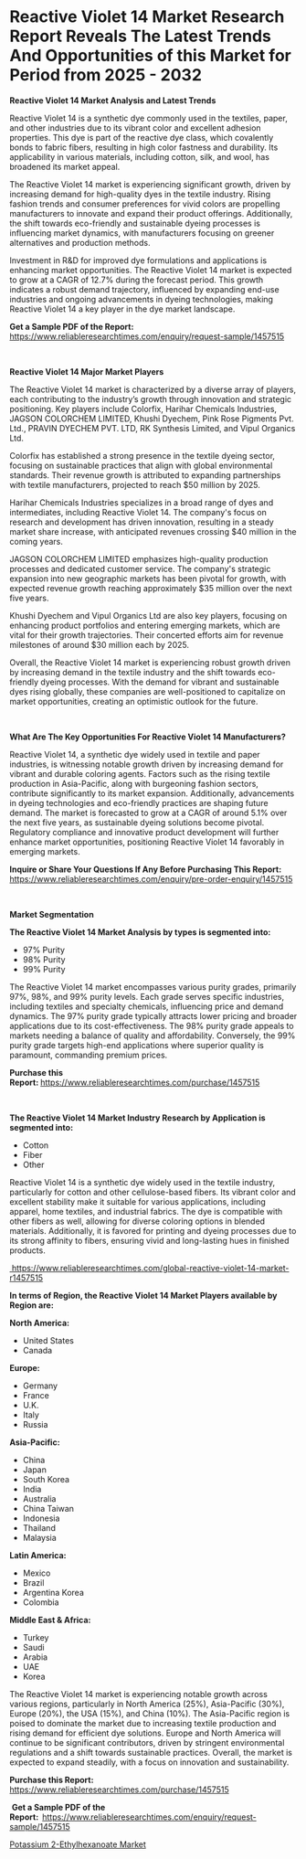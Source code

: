 <p><h1>Reactive Violet 14 Market Research Report Reveals The Latest Trends And Opportunities of this Market for Period from 2025 - 2032</h1></p><p><strong>Reactive Violet 14 Market Analysis and Latest Trends</strong></p>
<p><p>Reactive Violet 14 is a synthetic dye commonly used in the textiles, paper, and other industries due to its vibrant color and excellent adhesion properties. This dye is part of the reactive dye class, which covalently bonds to fabric fibers, resulting in high color fastness and durability. Its applicability in various materials, including cotton, silk, and wool, has broadened its market appeal.</p><p>The Reactive Violet 14 market is experiencing significant growth, driven by increasing demand for high-quality dyes in the textile industry. Rising fashion trends and consumer preferences for vivid colors are propelling manufacturers to innovate and expand their product offerings. Additionally, the shift towards eco-friendly and sustainable dyeing processes is influencing market dynamics, with manufacturers focusing on greener alternatives and production methods.</p><p>Investment in R&D for improved dye formulations and applications is enhancing market opportunities. The Reactive Violet 14 market is expected to grow at a CAGR of 12.7% during the forecast period. This growth indicates a robust demand trajectory, influenced by expanding end-use industries and ongoing advancements in dyeing technologies, making Reactive Violet 14 a key player in the dye market landscape.</p></p>
<p><strong>Get a Sample PDF of the Report:&nbsp;</strong> <a href="https://www.reliableresearchtimes.com/enquiry/request-sample/1457515?utm_campaign=2719&utm_medium=2&utm_source=Github&utm_content=ia&utm_term=30032025&utm_id=reactive-violet-14">https://www.reliableresearchtimes.com/enquiry/request-sample/1457515</a></p>
<p>&nbsp;</p>
<p><strong>Reactive Violet 14 Major Market Players</strong></p>
<p><p>The Reactive Violet 14 market is characterized by a diverse array of players, each contributing to the industry’s growth through innovation and strategic positioning. Key players include Colorfix, Harihar Chemicals Industries, JAGSON COLORCHEM LIMITED, Khushi Dyechem, Pink Rose Pigments Pvt. Ltd., PRAVIN DYECHEM PVT. LTD, RK Synthesis Limited, and Vipul Organics Ltd.</p><p>Colorfix has established a strong presence in the textile dyeing sector, focusing on sustainable practices that align with global environmental standards. Their revenue growth is attributed to expanding partnerships with textile manufacturers, projected to reach $50 million by 2025.</p><p>Harihar Chemicals Industries specializes in a broad range of dyes and intermediates, including Reactive Violet 14. The company's focus on research and development has driven innovation, resulting in a steady market share increase, with anticipated revenues crossing $40 million in the coming years.</p><p>JAGSON COLORCHEM LIMITED emphasizes high-quality production processes and dedicated customer service. The company's strategic expansion into new geographic markets has been pivotal for growth, with expected revenue growth reaching approximately $35 million over the next five years.</p><p>Khushi Dyechem and Vipul Organics Ltd are also key players, focusing on enhancing product portfolios and entering emerging markets, which are vital for their growth trajectories. Their concerted efforts aim for revenue milestones of around $30 million each by 2025.</p><p>Overall, the Reactive Violet 14 market is experiencing robust growth driven by increasing demand in the textile industry and the shift towards eco-friendly dyeing processes. With the demand for vibrant and sustainable dyes rising globally, these companies are well-positioned to capitalize on market opportunities, creating an optimistic outlook for the future.</p></p>
<p>&nbsp;</p>
<p><strong>What Are The Key Opportunities For Reactive Violet 14 Manufacturers?</strong></p>
<p><p>Reactive Violet 14, a synthetic dye widely used in textile and paper industries, is witnessing notable growth driven by increasing demand for vibrant and durable coloring agents. Factors such as the rising textile production in Asia-Pacific, along with burgeoning fashion sectors, contribute significantly to its market expansion. Additionally, advancements in dyeing technologies and eco-friendly practices are shaping future demand. The market is forecasted to grow at a CAGR of around 5.1% over the next five years, as sustainable dyeing solutions become pivotal. Regulatory compliance and innovative product development will further enhance market opportunities, positioning Reactive Violet 14 favorably in emerging markets.</p></p>
<p><strong>Inquire or Share Your Questions If Any Before Purchasing This Report:</strong> <a href="https://www.reliableresearchtimes.com/enquiry/pre-order-enquiry/1457515?utm_campaign=2719&utm_medium=2&utm_source=Github&utm_content=ia&utm_term=30032025&utm_id=reactive-violet-14">https://www.reliableresearchtimes.com/enquiry/pre-order-enquiry/1457515</a></p>
<p>&nbsp;</p>
<p><strong>Market Segmentation</strong></p>
<p><strong>The Reactive Violet 14 Market Analysis by types is segmented into:</strong></p>
<p><ul><li>97% Purity</li><li>98% Purity</li><li>99% Purity</li></ul></p>
<p><p>The Reactive Violet 14 market encompasses various purity grades, primarily 97%, 98%, and 99% purity levels. Each grade serves specific industries, including textiles and specialty chemicals, influencing price and demand dynamics. The 97% purity grade typically attracts lower pricing and broader applications due to its cost-effectiveness. The 98% purity grade appeals to markets needing a balance of quality and affordability. Conversely, the 99% purity grade targets high-end applications where superior quality is paramount, commanding premium prices.</p></p>
<p><strong>Purchase this Report:&nbsp;</strong><a href="https://www.reliableresearchtimes.com/purchase/1457515?utm_campaign=2719&utm_medium=2&utm_source=Github&utm_content=ia&utm_term=30032025&utm_id=reactive-violet-14">https://www.reliableresearchtimes.com/purchase/1457515</a></p>
<p>&nbsp;</p>
<p><strong>The Reactive Violet 14 Market Industry Research by Application is segmented into:</strong></p>
<p><ul><li>Cotton</li><li>Fiber</li><li>Other</li></ul></p>
<p><p>Reactive Violet 14 is a synthetic dye widely used in the textile industry, particularly for cotton and other cellulose-based fibers. Its vibrant color and excellent stability make it suitable for various applications, including apparel, home textiles, and industrial fabrics. The dye is compatible with other fibers as well, allowing for diverse coloring options in blended materials. Additionally, it is favored for printing and dyeing processes due to its strong affinity to fibers, ensuring vivid and long-lasting hues in finished products.</p></p>
<p><a href="https://www.reliableresearchtimes.com/global-reactive-violet-14-market-r1457515?utm_campaign=2719&utm_medium=2&utm_source=Github&utm_content=ia&utm_term=30032025&utm_id=reactive-violet-14">&nbsp;https://www.reliableresearchtimes.com/global-reactive-violet-14-market-r1457515</a></p>
<p><strong>In terms of Region, the Reactive Violet 14 Market Players available by Region are:</strong></p>
<p>
    <p> <strong> North America: </strong>
        <ul>
            <li>United States</li>
            <li>Canada</li>
        </ul>
        </p> 
    <p> <strong> Europe: </strong>
        <ul>
            <li>Germany</li>
            <li>France</li>
            <li>U.K.</li>
            <li>Italy</li>
            <li>Russia</li>
        </ul>
        </p> 
    <p> <strong> Asia-Pacific: </strong>
        <ul>
            <li>China</li>
            <li>Japan</li>
            <li>South Korea</li>
            <li>India</li>
            <li>Australia</li>
            <li>China Taiwan</li>
            <li>Indonesia</li>
            <li>Thailand</li>
            <li>Malaysia</li>
        </ul>
        </p> 
    <p> <strong> Latin America: </strong>
        <ul>
            <li>Mexico</li>
            <li>Brazil</li>
            <li>Argentina Korea</li>
            <li>Colombia</li>
        </ul>
        </p> 
    <p> <strong> Middle East & Africa: </strong>
        <ul>
            <li>Turkey</li>
            <li>Saudi</li>
            <li>Arabia</li>
            <li>UAE</li>
            <li>Korea</li>
        </ul>
    </p>
    </p>
<p><p>The Reactive Violet 14 market is experiencing notable growth across various regions, particularly in North America (25%), Asia-Pacific (30%), Europe (20%), the USA (15%), and China (10%). The Asia-Pacific region is poised to dominate the market due to increasing textile production and rising demand for efficient dye solutions. Europe and North America will continue to be significant contributors, driven by stringent environmental regulations and a shift towards sustainable practices. Overall, the market is expected to expand steadily, with a focus on innovation and sustainability.</p></p>
<p><strong>Purchase this Report: </strong><a href="https://www.reliableresearchtimes.com/purchase/1457515?utm_campaign=2719&utm_medium=2&utm_source=Github&utm_content=ia&utm_term=30032025&utm_id=reactive-violet-14">https://www.reliableresearchtimes.com/purchase/1457515</a></p>
<p>&nbsp;<strong>Get a Sample PDF of the Report:&nbsp;&nbsp;</strong><a href="https://www.reliableresearchtimes.com/enquiry/request-sample/1457515?utm_campaign=2719&utm_medium=2&utm_source=Github&utm_content=ia&utm_term=30032025&utm_id=reactive-violet-14">https://www.reliableresearchtimes.com/enquiry/request-sample/1457515</a></p>
<p><strong></strong></p>
<p><p><a href="https://github.com/nafidurii/Market-Research-Report-List-1/blob/main/potassium-2-ethylhexanoate-market.md?utm_campaign=2719&utm_medium=2&utm_source=Github&utm_content=ia&utm_term=30032025&utm_id=reactive-violet-14">Potassium 2-Ethylhexanoate Market</a></p></p>